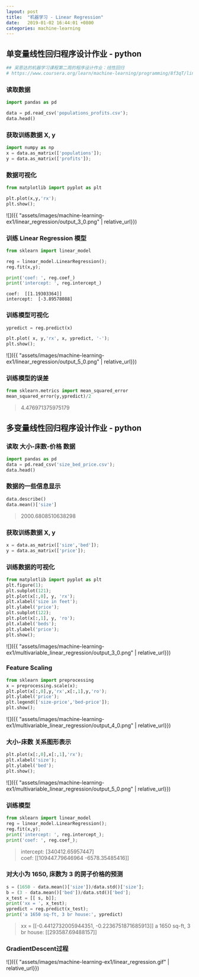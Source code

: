 ```yaml
---
layout: post
title:  "机器学习 - Linear Regression"
date:   2019-01-02 16:44:01 +0800
categories: machine-learning
---
```


## 单变量线性回归程序设计作业 - python

```python
## 吴恩达的机器学习课程第二周的程序设计作业：线性回归
# https://www.coursera.org/learn/machine-learning/programming/8f3qT/linear-regression
```

### 读取数据

```python
import pandas as pd

data = pd.read_csv('populations_profits.csv');
data.head()
```

### 获取训练数据 X, y

```python
import numpy as np
x = data.as_matrix(['populations']);
y = data.as_matrix(['profits']);
```

### 数据可视化

```python
from matplotlib import pyplot as plt

plt.plot(x,y,'rx');
plt.show();
```

![]({{ "assets/images/machine-learning-ex1/linear_regression/output_3_0.png" | relative_url}})

### 训练 Linear Regression 模型

```python
from sklearn import linear_model

reg = linear_model.LinearRegression();
reg.fit(x,y);

print('coef: ', reg.coef_)
print('intercept: ', reg.intercept_)
```

    coef:  [[1.19303364]]
    intercept:  [-3.89578088]

### 训练模型可视化

```python
ypredict = reg.predict(x)

plt.plot( x, y,'rx', x, ypredict, '-');
plt.show();
```

![]({{ "assets/images/machine-learning-ex1/linear_regression/output_5_0.png" | relative_url}})

### 训练模型的误差

```python
from sklearn.metrics import mean_squared_error
mean_squared_error(y,ypredict)/2
```

>  4.476971375975179  

## 多变量线性回归程序设计作业 - python
### 读取 大小-床数-价格 数据

```python
import pandas as pd
data = pd.read_csv('size_bed_price.csv');
data.head()
```

### 数据的一些信息显示

```python
data.describe()
data.mean()['size']
```

>    2000.6808510638298  

### 获取训练数据 X, y

```python
x = data.as_matrix(['size','bed']);
y = data.as_matrix(['price']);
```

### 训练数据的可视化

```python
from matplotlib import pyplot as plt
plt.figure(1);
plt.subplot(121);
plt.plot(x[:,0], y, 'rx');
plt.xlabel('size in feet');
plt.ylabel('price');
plt.subplot(122);
plt.plot(x[:,1], y, 'ro');
plt.xlabel('beds');
plt.ylabel('price');
plt.show();
```

![]({{ "assets/images/machine-learning-ex1/multivariable_linear_regression/output_3_0.png" | relative_url}})

### Feature Scaling

```python
from sklearn import preprocessing
x = preprocessing.scale(x);
plt.plot(x[:,0],y,'rx',x[:,1],y,'ro');
plt.ylabel('price');
plt.legend(['size-price','bed-price']);
plt.show();
```

![]({{ "assets/images/machine-learning-ex1/multivariable_linear_regression/output_4_0.png" | relative_url}})
### 大小-床数 关系图形表示

```python
plt.plot(x[:,0],x[:,1],'rx');
plt.xlabel('size');
plt.ylabel('bed');
plt.show();
```

![]({{ "assets/images/machine-learning-ex1/multivariable_linear_regression/output_5_0.png" | relative_url}})

### 训练模型

```python
from sklearn import linear_model
reg = linear_model.LinearRegression();
reg.fit(x,y);
print('intercept: ', reg.intercept_);
print('coef: ', reg.coef_);
```

>    intercept:  [340412.65957447]  
>    coef:  [[109447.79646964  -6578.35485416]]  

### 对大小为 1650, 床数为 3 的房子价格的预测

```python
s = (1650 - data.mean()['size'])/data.std()['size'];
b = (3 - data.mean()['bed'])/data.std()['bed'];
x_test = [[ s, b]];
print('xx = ', x_test);
ypredict = reg.predict(x_test);
print('a 1650 sq-ft, 3 br house:', ypredict)

```

> xx =  [[-0.4412732005944351, -0.2236751871685913]]
> a 1650 sq-ft, 3 br house: [[293587.69488157]]

### GradientDescent过程

![]({{ "assets/images/machine-learning-ex1/linear_regression.gif" | relative_url}})



